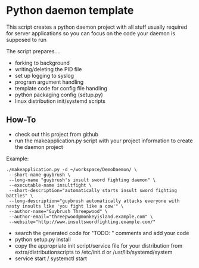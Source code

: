 Python daemon template
======================

This script creates a python daemon project with all stuff usually required for server applications 
so you can focus on the code your daemon is supposed to run

The script prepares....

 - forking to background
 - writing/deleting the PID file
 - set up logging to syslog
 - program argument handling
 - template code for config file handling
 - python packaging config (setup.py)
 - linux distribution init/systemd scripts
 

How-To
------

 - check out this project from github
 - run the makeapplication.py script with your project information to create the daemon project
 
Example:
```
./makeapplication.py -d ~/workspace/DemoDaemon/ \
 --short-name guybrush \
 --long-name "guybrush's insult sword fighting daemon" \
 --executable-name insultfight \
 --short-description="automatically starts insult sword fighting battles" \
 --long-description="guybrush automatically attacks everyone with nasty insults like 'you fight like a cow'" \
 --author-name="Guybrush Threepwood" \
 --author-email="threepwood@monkeyisland.example.com" \
 --website="http://www.insultswordfighting.example.com/"
```

 - search the generated code for "TODO: " comments and add your code
 - python setup.py install
 - copy the appropriate init script/service file for your distribution from extra/distributionscripts to /etc/init.d  or /usr/lib/systemd/system
 - service <shortname> start / systemctl start <shortname>
 

